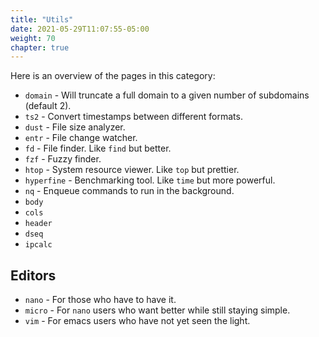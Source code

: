```yaml
---
title: "Utils"
date: 2021-05-29T11:07:55-05:00
weight: 70
chapter: true
---
```


Here is an overview of the pages in this category:

<!-- {{% children description="true" %}} -->

- `domain` - Will truncate a full domain to a given number of subdomains (default 2).
- `ts2` - Convert timestamps between different formats.
- `dust` - File size analyzer.
- `entr` - File change watcher.
- `fd` - File finder. Like `find` but better.
- `fzf` - Fuzzy finder.
- `htop` - System resource viewer. Like `top` but prettier.
- `hyperfine` - Benchmarking tool. Like `time` but more powerful.
- `nq` - Enqueue commands to run in the background.
- `body`
- `cols`
- `header`
- `dseq`
- `ipcalc`

## Editors
- `nano` - For those who have to have it.
- `micro` - For `nano` users who want better while still staying simple.
- `vim` - For emacs users who have not yet seen the light.